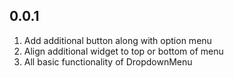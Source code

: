 ## 0.0.1

1. Add additional button along with option menu
2. Align additional widget to top or bottom of menu
3. All basic functionality of DropdownMenu
